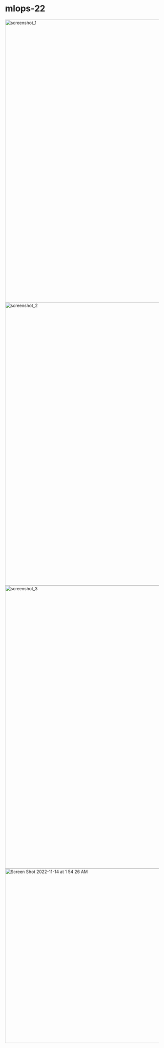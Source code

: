 # mlops-22
<img width="923" alt="screenshot_1" src="https://user-images.githubusercontent.com/78903824/201542289-196b02fe-8c4a-4870-bc2f-5a73a27182cf.png">
<img width="924" alt="screenshot_2" src="https://user-images.githubusercontent.com/78903824/201542294-eb3a1cd3-fac1-4f89-b806-8a23bababa03.png">
<img width="924" alt="screenshot_3" src="https://user-images.githubusercontent.com/78903824/201542296-ad9e4409-3167-45d0-9a1e-2930b4b1bce7.png">
<img width="570" alt="Screen Shot 2022-11-14 at 1 54 26 AM" src="https://user-images.githubusercontent.com/78903824/201542846-b3d08b52-d37b-4cc0-b904-9e49e5ec8d68.png">
